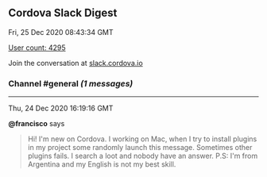 ## Cordova Slack Digest
Fri, 25 Dec 2020 08:43:34 GMT

[User count: 4295](https://cordova.slack.com/)


Join the conversation at [slack.cordova.io](http://slack.cordova.io/)

### __Channel #general__ _(1 messages)_
---

Thu, 24 Dec 2020 16:19:16 GMT

__@francisco__ says 
> Hi! I'm new on Cordova. I working on Mac, when I try to install plugins in my project some randomly launch this message. Sometimes other plugins fails. I search a loot and nobody have an answer.
> P.S: I'm from Argentina and my English is not my best skill.
> 
